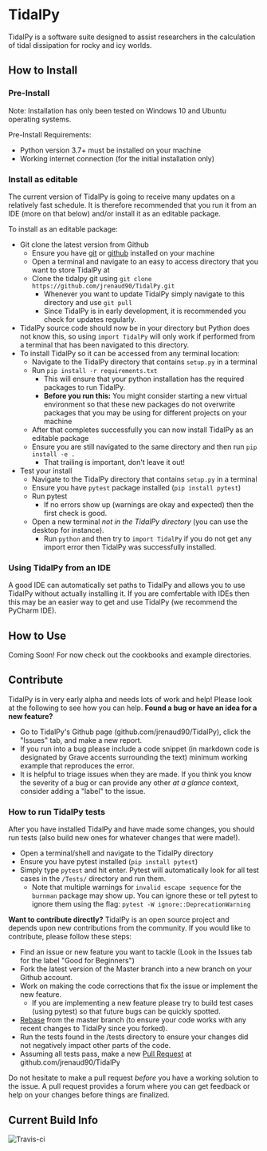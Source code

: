 # TidalPy
TidalPy is a software suite designed to assist researchers in the calculation of tidal dissipation for rocky and icy worlds. 

## How to Install
### Pre-Install
Note: Installation has only been tested on Windows 10 and Ubuntu operating systems.

Pre-Install Requirements:
* Python version 3.7+ must be installed on your machine
* Working internet connection (for the initial installation only)

### Install as editable
The current version of TidalPy is going to receive many updates on a relatively fast schedule. It is therefore recommended that you run it from an IDE (more on that below) and/or install it as an editable package.

To install as an editable package:
* Git clone the latest version from Github
    * Ensure you have [git](https://git-scm.com/downloads) or [github](https://desktop.github.com/) installed on your machine
    * Open a terminal and navigate to an easy to access directory that you want to store TidalPy at
    * Clone the tidalpy git using `git clone https://github.com/jrenaud90/TidalPy.git`
        * Whenever you want to update TidalPy simply navigate to this directory and use `git pull`
        * Since TidalPy is in early development, it is recommended you check for updates regularly.
* TidalPy source code should now be in your directory but Python does not know this, so using `import TidalPy` will only work if performed from a terminal that has been navigated to this directory.
* To install TidalPy so it can be accessed from any terminal location:
    * Navigate to the TidalPy directory that contains `setup.py` in a terminal
    * Run `pip install -r requirements.txt`
        * This will ensure that your python installation has the required packages to run TidalPy.
        * **Before you run this:** You might consider starting a new virtual environment so that these new packages do not overwrite packages that you may be using for different projects on your machine
    * After that completes successfully you can now install TidalPy as an editable package
    * Ensure you are still navigated to the same directory and then run `pip install -e .`
        * That trailing <period> is important, don't leave it out!
* Test your install
    * Navigate to the TidalPy directory that contains `setup.py` in a terminal
    * Ensure you have `pytest` package installed (`pip install pytest`)
    * Run pytest
        * If no errors show up (warnings are okay and expected) then the first check is good.
    * Open a new terminal *not in the TidalPy directory* (you can use the desktop for instance).
        * Run `python` and then try to `import TidalPy` if you do not get any import error then TidalPy was successfully installed.

### Using TidalPy from an IDE
A good IDE can automatically set paths to TidalPy and allows you to use TidalPy without actually installing it. If you are comfertable with IDEs then this may be an easier way to get and use TidalPy (we recommend the PyCharm IDE).

## How to Use
Coming Soon! For now check out the cookbooks and example directories.

## Contribute
TidalPy is in very early alpha and needs lots of work and help! Please look at the following to see how you can help.
**Found a bug or have an idea for a new feature?**
* Go to TidalPy's Github page (github.com/jrenaud90/TidalPy), click the "Issues" tab, and make a new report.
* If you run into a bug please include a code snippet (in markdown code is designated by Grave accents surrounding the text) minimum working example that reproduces the error.
* It is helpful to triage issues when they are made. If you think you know the severity of a bug or can provide any other *at a glance* context, consider adding a "label" to the issue.

### How to run TidalPy tests
After you have installed TidalPy and have made some changes, you should run tests (also build new ones for whatever changes that were made!). 
* Open a terminal/shell and navigate to the TidalPy directory
* Ensure you have pytest installed (`pip install pytest`)
* Simply type `pytest` and hit enter. Pytest will automatically look for all test cases in the `/Tests/` directory and run them.
    * Note that multiple warnings for `invalid escape sequence` for the `burnman` package may show up. You can ignore these or tell pytest to ignore them using the flag: `pytest -W ignore::DeprecationWarning`

**Want to contribute directly?**
TidalPy is an open source project and depends upon new contributions from the community. If you would like to contribute, please follow these steps:
* Find an issue or new feature you want to tackle (Look in the Issues tab for the label "Good for Beginners")
* Fork the latest version of the Master branch into a new branch on your Github account.
* Work on making the code corrections that fix the issue or implement the new feature.
   * If you are implementing a new feature please try to build test cases (using pytest) so that future bugs can be quickly spotted.
* [Rebase](https://www.atlassian.com/git/tutorials/merging-vs-rebasing) from the master branch (to ensure your code works with any recent changes to TidalPy since you forked).
* Run the tests found in the /tests directory to ensure your changes did not negatively impact other parts of the code.
* Assuming all tests pass, make a new [Pull Request](https://help.github.com/en/articles/creating-a-pull-request-from-a-fork) at github.com/jrenaud90/TidalPy

Do not hesitate to make a pull request *before* you have a working solution to the issue. A pull request provides a forum where you can get feedback or help on your changes before things are finalized.

## Current Build Info

![Travis-ci](https://travis-ci.com/jrenaud90/TidalPy.svg?token=hTmV5nwCsy8qF9GmqKXP&branch=master)
